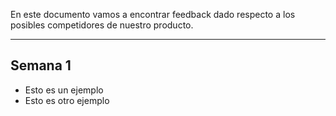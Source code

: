En este documento vamos a encontrar feedback dado respecto a los posibles competidores de nuestro producto.
****
## Semana 1
+ Esto es un ejemplo
+ Esto es otro ejemplo